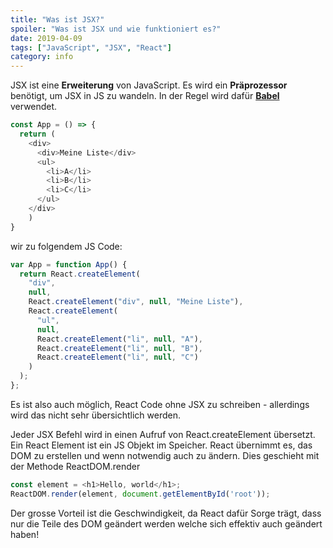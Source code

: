 ```yaml
---
title: "Was ist JSX?"
spoiler: "Was ist JSX und wie funktioniert es?"
date: 2019-04-09
tags: ["JavaScript", "JSX", "React"]
category: info
---
```


JSX ist eine **Erweiterung** von JavaScript. Es wird ein **Präprozessor** benötigt, um JSX in JS zu wandeln. In der Regel wird dafür **[Babel](https://babeljs.io/)** verwendet.

```javascript
const App = () => {
  return (
    <div>
      <div>Meine Liste</div>
      <ul>
        <li>A</li>
        <li>B</li>
        <li>C</li>
      </ul>
    </div>
    )
}
```

wir zu folgendem JS Code:

```javascript
var App = function App() {
  return React.createElement(
    "div",
    null,
    React.createElement("div", null, "Meine Liste"),
    React.createElement(
      "ul",
      null,
      React.createElement("li", null, "A"),
      React.createElement("li", null, "B"),
      React.createElement("li", null, "C")
    )
  );
};
```

Es ist also auch möglich, React Code ohne JSX zu schreiben - allerdings wird das nicht sehr übersichtlich werden.

Jeder JSX Befehl wird in einen Aufruf von React.createElement übersetzt. Ein React Element ist ein JS Objekt im Speicher. React übernimmt es, das DOM zu erstellen und wenn notwendig auch zu ändern. Dies geschieht mit der Methode ReactDOM.render

```javascript
const element = <h1>Hello, world</h1>;
ReactDOM.render(element, document.getElementById('root'));
```

Der grosse Vorteil ist die Geschwindigkeit, da React dafür Sorge trägt, dass nur die Teile des DOM geändert werden welche sich effektiv auch geändert haben!



